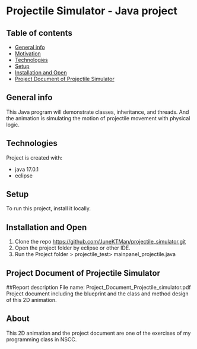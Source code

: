 # Projectile Simulator - Java project

## Table of contents
* [General info](#general-info)
* [Motivation](#motivation)
* [Technologies](#technologies)
* [Setup](#setup)
* [Installation and Open](#installation-and-open)
* [Project Document of Projectile Simulator](#Project-Document-of-Projectile-Simulator)


## General info
This Java program will demonstrate classes, inheritance, and threads. 
And the animation is simulating the motion of projectile movement with physical logic.


	
## Technologies
Project is created with:
* java 17.0.1
* eclipse

	
## Setup
To run this project, install it locally.


## Installation and Open 
1. Clone the repo https://github.com/JuneKTMan/projectile_simulator.git
2. Open the project folder by eclipse or other IDE. 
3. Run the Project folder > projectile_test> mainpanel_projectile.java



## Project Document of Projectile Simulator

##Report description
File name: Project_Document_Projectile_simulator.pdf 
Project document including the blueprint and the class and method design of this 2D animation.


## About
This 2D animation and the project document are one of the exercises of my programming class in NSCC. 
